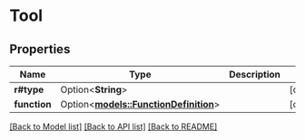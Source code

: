 # Tool

## Properties

Name | Type | Description | Notes
------------ | ------------- | ------------- | -------------
**r#type** | Option<**String**> |  | [optional]
**function** | Option<[**models::FunctionDefinition**](FunctionDefinition.md)> |  | [optional]

[[Back to Model list]](../README.md#documentation-for-models) [[Back to API list]](../README.md#documentation-for-api-endpoints) [[Back to README]](../README.md)


